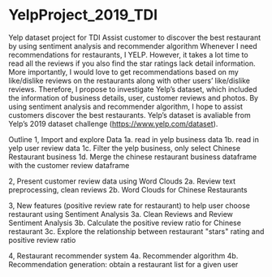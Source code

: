 # YelpProject_2019_TDI
Yelp dataset project for TDI
Assist customer to discover the best restaurant by using sentiment analysis and recommender algorithm
Whenever I need recommendations for restaurants, I YELP. However, it takes a lot time to read all the reviews if you also find the star ratings lack detail information. More importantly, I would love to get recommendations based on my like/dislike reviews on the restaurants along with other users’ like/dislike reviews. Therefore, I propose to investigate Yelp’s dataset, which included the information of business details, user, customer reviews and photos. By using sentiment analysis and recommender algorithm, I hope to assist customers discover the best restaurants. Yelp’s dataset is avaliable from Yelp’s 2019 dataset challenge (https://www.yelp.com/dataset).

Outline
1, Import and explore Data
1a. read in yelp business data
1b. read in yelp user review data
1c. Filter the yelp business, only select Chinese Restaurant business
1d. Merge the chinese restaurant business dataframe with the customer review dataframe

2, Present customer review data using Word Clouds
2a. Review text preprocessing, clean reviews
2b. Word Clouds for Chinese Restaurants

3, New features (positive review rate for restaurant) to help user choose restaurant using Sentiment Analysis
3a. Clean Reviews and Review Sentiment Analysis
3b. Calculate the positive review ratio for Chinese restaurant
3c. Explore the relationship between restaurant "stars" rating and positive review ratio

4, Restaurant recommender system
4a. Recommender algorithm
4b. Recommendation generation: obtain a restaurant list for a given user
